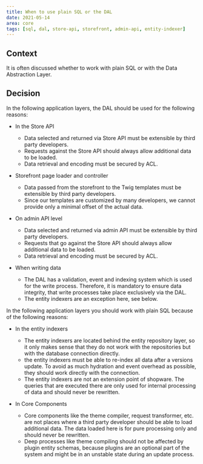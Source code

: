 ```yaml
---
title: When to use plain SQL or the DAL
date: 2021-05-14
area: core
tags: [sql, dal, store-api, storefront, admin-api, entity-indexer]
--- 
```


## Context

It is often discussed whether to work with plain SQL or with the Data Abstraction Layer.

## Decision

In the following application layers, the DAL should be used for the following reasons:

* In the Store API
    * Data selected and returned via Store API must be extensible by third party developers.
    * Requests against the Store API should always allow additional data to be loaded.
    * Data retrieval and encoding must be secured by ACL.

* Storefront page loader and controller
    * Data passed from the storefront to the Twig templates must be extensible by third party developers.
    * Since our templates are customized by many developers, we cannot provide only a minimal offset of the actual data.

* On admin API level
    * Data selected and returned via admin API must be extensible by third party developers.
    * Requests that go against the Store API should always allow additional data to be loaded.
    * Data retrieval and encoding must be secured by ACL.

* When writing data
    * The DAL has a validation, event and indexing system which is used for the write process. Therefore, it is mandatory to ensure data integrity, that write processes take place exclusively via the DAL.
    * The entity indexers are an exception here, see below.

In the following application layers you should work with plain SQL because of the following reasons:

* In the entity indexers
    * The entity indexers are located behind the entity repository layer, so it only makes sense that they do not work with the repositories but with the database connection directly.
    * the entity indexers must be able to re-index all data after a versions update. To avoid as much hydration and event overhead as possible, they should work directly with the connection.
    * The entity indexers are not an extension point of shopware. The queries that are executed there are only used for internal processing of data and should never be rewritten.

* In Core Components
    * Core components like the theme compiler, request transformer, etc. are not places where a third party developer should be able to load additional data. The data loaded here is for pure processing only and should never be rewritten.
    * Deep processes like theme compiling should not be affected by plugin entity schemas, because plugins are an optional part of the system and might be in an unstable state during an update process.


